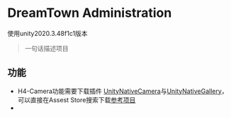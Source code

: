 # DreamTown Administration
使用unity2020.3.48f1c1版本

> 一句话描述项目

## 功能
- H4-Camera功能需要下载插件 [UnityNativeCamera](https://github.com/yasirkula/UnityNativeCamera)与[UnityNativeGallery](https://github.com/yasirkula/UnityNativeGallery)，可以直接在Assest Store搜索下载[参考项目](https://github.com/luoluoqixi/UnityCamera)
- 

